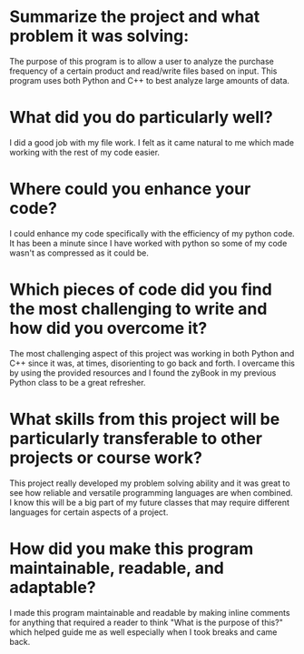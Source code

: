 # Summarize the project and what problem it was solving:
The purpose of this program is to allow a user to analyze the purchase frequency
of a certain product and read/write files based on input. This program uses both 
Python and C++ to best analyze large amounts of data.

# What did you do particularly well?
I did a good job with my file work. I felt as it came natural to me which
made working with the rest of my code easier.

# Where could you enhance your code?
I could enhance my code specifically with the efficiency of my python code.
It has been a minute since I have worked with python so some of my code wasn't
as compressed as it could be.

# Which pieces of code did you find the most challenging to write and how did you overcome it?
The most challenging aspect of this project was working in both Python and C++
since it was, at times, disorienting to go back and forth. I overcame this by using
the provided resources and I found the zyBook in my previous Python class to be a
great refresher.

# What skills from this project will be particularly transferable to other projects or course work?
This project really developed my problem solving ability and it was great to see 
how reliable and versatile programming languages are when combined. I know this
will be a big part of my future classes that may require different languages for
certain aspects of a project.

# How did you make this program maintainable, readable, and adaptable?
I made this program maintainable and readable by making inline comments for 
anything that required a reader to think "What is the purpose of this?" which
helped guide me as well especially when I took breaks and came back.
